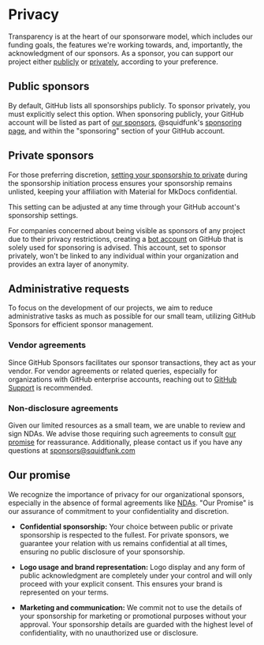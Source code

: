 # Privacy

Transparency is at the heart of our sponsorware model, which includes our
funding goals, the features we're working towards, and, importantly, the
acknowledgment of our sponsors. As a sponsor, you can support our project
either [publicly] or [privately], according to your preference.

  [publicly]: #public-sponsors
  [privately]: #private-sponsors

## Public sponsors

By default, GitHub lists all sponsorships publicly. To sponsor privately, you
must explicitly select this option. When sponsoring publicly, your GitHub
account will be listed as part of [our sponsors], @squidfunk's [sponsoring page],
and within the "sponsoring" section of your GitHub account.

  [our sponsors]: our-sponsors.md
  [sponsoring page]: https://github.com/sponsors/squidfunk?metadata_origin=docs

## Private sponsors

For those preferring discretion, [setting your sponsorship to private] during
the sponsorship initiation process ensures your sponsorship remains unlisted,
keeping your affiliation with Material for MkDocs confidential.

This setting can be adjusted at any time through your GitHub account's
sponsorship settings.

For companies concerned about being visible as sponsors of any project due to
their privacy restrictions, creating a [bot account] on GitHub that is solely
used for sponsoring is advised. This account, set to sponsor privately, won't be
linked to any individual within your organization and provides an extra layer of anonymity.

  [setting your sponsorship to private]: https://docs.github.com/en/sponsors/sponsoring-open-source-contributors/managing-your-sponsorship#managing-the-privacy-setting-for-your-sponsorship
  [bot account]: access-management.md/#bot-account

## Administrative requests

To focus on the development of our projects, we aim to reduce administrative
tasks as much as possible for our small team, utilizing GitHub Sponsors for
efficient sponsor management.

### Vendor agreements

Since GitHub Sponsors facilitates our sponsor transactions, they act as your
vendor. For vendor agreements or related queries, especially for organizations
with GitHub enterprise accounts, reaching out to [GitHub Support] is recommended.

  [GitHub Support]: https://github.com/sponsors

### Non-disclosure agreements

Given our limited resources as a small team, we are unable to review and sign
NDAs. We advise those requiring such agreements to consult [our promise] for
reassurance. Additionally, please contact us if you have any questions at
sponsors@squidfunk.com

  [our promise]: #our-promise

## Our promise

We recognize the importance of privacy for our organizational sponsors,
especially in the absence of formal agreements like [NDAs]. "Our Promise" is our
assurance of commitment to your confidentiality and discretion.

- __Confidential sponsorship:__ Your choice between public or private
sponsorship is respected to the fullest. For private sponsors, we guarantee your
relation with us remains confidential at all times, ensuring no public disclosure
of your sponsorship.
- __Logo usage and brand representation:__ Logo display and any form of public
acknowledgment are completely under your control and will only proceed with your
explicit consent. This ensures your brand is represented on your terms.
- __Marketing and communication:__ We commit not to use the details of your
sponsorship for marketing or promotional purposes without your approval.
Your sponsorship details are guarded with the highest level of confidentiality,
with no unauthorized use or disclosure.

  [NDAs]: #non-disclosure-agreements
